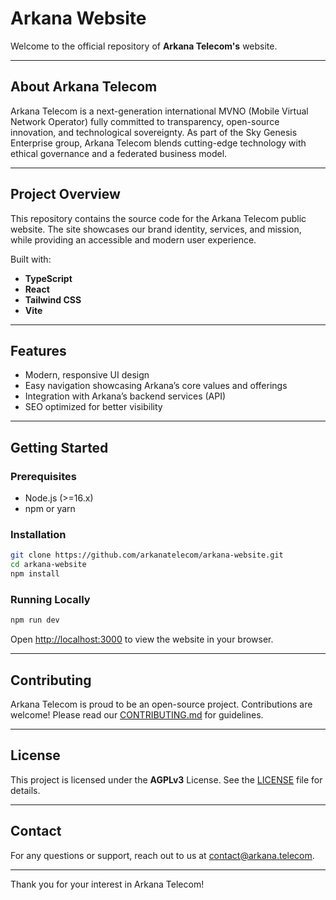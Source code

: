 # Arkana Website

Welcome to the official repository of **Arkana Telecom's** website.

---

## About Arkana Telecom

Arkana Telecom is a next-generation international MVNO (Mobile Virtual Network Operator) fully committed to transparency, open-source innovation, and technological sovereignty. As part of the Sky Genesis Enterprise group, Arkana Telecom blends cutting-edge technology with ethical governance and a federated business model.

---

## Project Overview

This repository contains the source code for the Arkana Telecom public website. The site showcases our brand identity, services, and mission, while providing an accessible and modern user experience.

Built with:

- **TypeScript**  
- **React**  
- **Tailwind CSS**  
- **Vite**

---

## Features

- Modern, responsive UI design  
- Easy navigation showcasing Arkana’s core values and offerings  
- Integration with Arkana’s backend services (API)  
- SEO optimized for better visibility

---

## Getting Started

### Prerequisites

- Node.js (>=16.x)  
- npm or yarn

### Installation

```bash
git clone https://github.com/arkanatelecom/arkana-website.git
cd arkana-website
npm install
````

### Running Locally

```bash
npm run dev
```

Open [http://localhost:3000](http://localhost:3000) to view the website in your browser.

---

## Contributing

Arkana Telecom is proud to be an open-source project. Contributions are welcome! Please read our [CONTRIBUTING.md](./CONTRIBUTING.md) for guidelines.

---

## License

This project is licensed under the **AGPLv3** License. See the [LICENSE](./LICENSE) file for details.

---

## Contact

For any questions or support, reach out to us at [contact@arkana.telecom](mailto:contact@arkana.telecom).

---

Thank you for your interest in Arkana Telecom!
